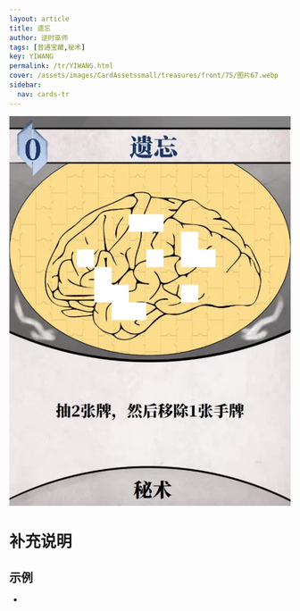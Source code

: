 ```yaml
---
layout: article
title: 遗忘
author: 逆时巫师
tags: [普通宝藏,秘术]
key: YIWANG
permalink: /tr/YIWANG.html
cover: /assets/images/CardAssetssmall/treasures/front/75/图片67.webp
sidebar:
  nav: cards-tr
---
```

![](/assets/images/CardAssets/treasures/front/75/图片67.webp)

# 补充说明



## 示例
* 